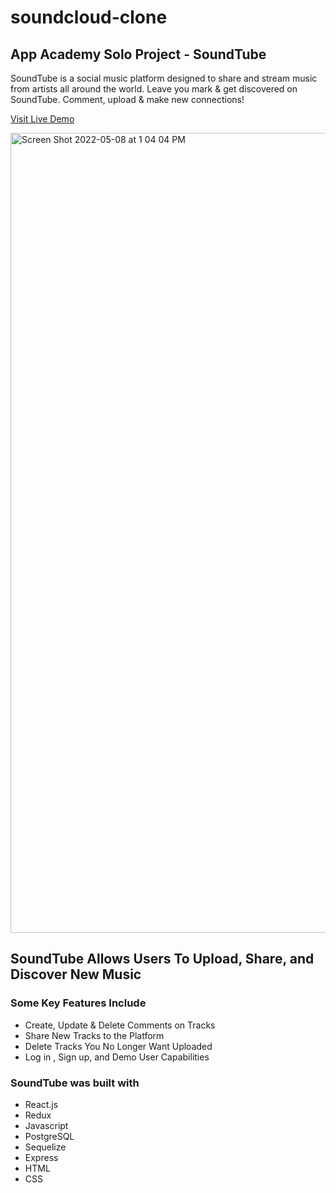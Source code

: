 # soundcloud-clone
## App Academy Solo Project - SoundTube

SoundTube is a social music platform designed to share and stream music from artists all around the world.
Leave you mark & get discovered on SoundTube.
Comment, upload & make new connections!

<a href='https://sound-tube.herokuapp.com/'>Visit Live Demo</a>

<img width="1280" alt="Screen Shot 2022-05-08 at 1 04 04 PM" src="https://user-images.githubusercontent.com/86862338/167311740-b7ef4e44-c828-4934-98e4-ab086e4d5e6b.png">


## SoundTube Allows Users To Upload, Share, and Discover New Music
### Some Key Features Include

* Create, Update & Delete Comments on Tracks
* Share New Tracks to the Platform
* Delete Tracks You No Longer Want Uploaded
* Log in , Sign up, and Demo User Capabilities


### SoundTube was built with

* React.js
* Redux
* Javascript
* PostgreSQL
* Sequelize
* Express
* HTML
* CSS
